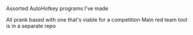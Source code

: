 Assorted AutoHotkey programs I've made

All prank based with one that's viable for a competition
Main red team tool is in a separate repo